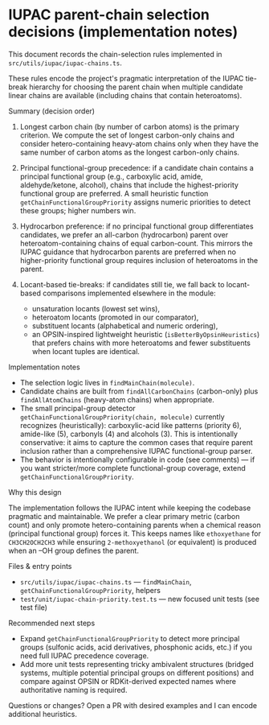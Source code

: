 # IUPAC parent-chain selection decisions (implementation notes)

This document records the chain-selection rules implemented in `src/utils/iupac/iupac-chains.ts`.

These rules encode the project's pragmatic interpretation of the IUPAC tie-break hierarchy for choosing
the parent chain when multiple candidate linear chains are available (including chains that contain
heteroatoms).

Summary (decision order)

1. Longest carbon chain (by number of carbon atoms) is the primary criterion. We compute the set of
   longest carbon-only chains and consider hetero-containing heavy-atom chains only when they have the
   same number of carbon atoms as the longest carbon-only chains.

2. Principal functional-group precedence: if a candidate chain contains a principal functional group
   (e.g., carboxylic acid, amide, aldehyde/ketone, alcohol), chains that include the highest-priority
   functional group are preferred. A small heuristic function `getChainFunctionalGroupPriority` assigns
   numeric priorities to detect these groups; higher numbers win.

3. Hydrocarbon preference: if no principal functional group differentiates candidates, we prefer an
   all-carbon (hydrocarbon) parent over heteroatom-containing chains of equal carbon-count. This
   mirrors the IUPAC guidance that hydrocarbon parents are preferred when no higher-priority
   functional group requires inclusion of heteroatoms in the parent.

4. Locant-based tie-breaks: if candidates still tie, we fall back to locant-based comparisons implemented
   elsewhere in the module:
   - unsaturation locants (lowest set wins),
   - heteroatom locants (promoted in our comparator),
   - substituent locants (alphabetical and numeric ordering),
   - an OPSIN-inspired lightweight heuristic (`isBetterByOpsinHeuristics`) that prefers chains with more
     heteroatoms and fewer substituents when locant tuples are identical.

Implementation notes

- The selection logic lives in `findMainChain(molecule)`.
- Candidate chains are built from `findAllCarbonChains` (carbon-only) plus `findAllAtomChains`
  (heavy-atom chains) when appropriate.
- The small principal-group detector `getChainFunctionalGroupPriority(chain, molecule)` currently
  recognizes (heuristically): carboxylic-acid like patterns (priority 6), amide-like (5), carbonyls
  (4) and alcohols (3). This is intentionally conservative: it aims to capture the common cases that
  require parent inclusion rather than a comprehensive IUPAC functional-group parser.
- The behavior is intentionally configurable in code (see comments) — if you want stricter/more
  complete functional-group coverage, extend `getChainFunctionalGroupPriority`.

Why this design

The implementation follows the IUPAC intent while keeping the codebase pragmatic and maintainable.
We prefer a clear primary metric (carbon count) and only promote hetero-containing parents when a
chemical reason (principal functional group) forces it. This keeps names like `ethoxyethane` for
`CH3CH2OCH2CH3` while ensuring `2-methoxyethanol` (or equivalent) is produced when an –OH group
defines the parent.

Files & entry points

- `src/utils/iupac/iupac-chains.ts` — `findMainChain`, `getChainFunctionalGroupPriority`, helpers
- `test/unit/iupac-chain-priority.test.ts` — new focused unit tests (see test file)

Recommended next steps

- Expand `getChainFunctionalGroupPriority` to detect more principal groups (sulfonic acids, acid
  derivatives, phosphonic acids, etc.) if you need full IUPAC precedence coverage.
- Add more unit tests representing tricky ambivalent structures (bridged systems, multiple potential
  principal groups on different positions) and compare against OPSIN or RDKit-derived expected names
  where authoritative naming is required.

Questions or changes? Open a PR with desired examples and I can encode additional heuristics.
